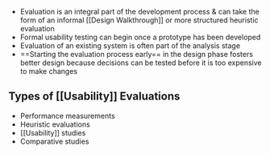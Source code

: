 - Evaluation is an integral part of the development process & can take the form of an informal [[Design Walkthrough]] or more structured heuristic evaluation
- Formal usability testing can begin once a prototype has been developed
- Evaluation of an existing system is often part of the analysis stage
- ==Starting the evaluation process early== in the design phase fosters better design because decisions can be tested before it is too expensive to make changes

## Types of [[Usability]] Evaluations
- Performance measurements
- Heuristic evaluations
- [[Usability]] studies
- Comparative studies